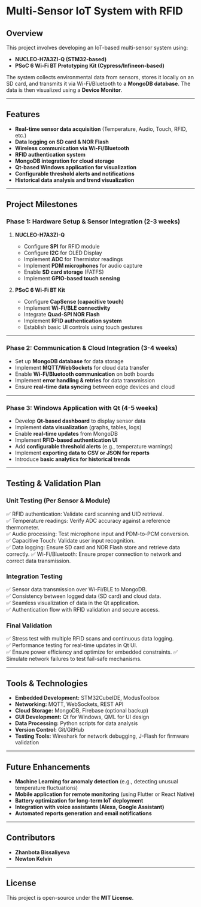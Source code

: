 # Multi-Sensor IoT System with RFID

## Overview
This project involves developing an IoT-based multi-sensor system using:
- **NUCLEO-H7A3ZI-Q (STM32-based)**
- **PSoC 6 Wi-Fi BT Prototyping Kit (Cypress/Infineon-based)**

The system collects environmental data from sensors, stores it locally on an SD card, and transmits it via Wi-Fi/Bluetooth to a **MongoDB database**. The data is then visualized using a **Device Monitor**.

---
## Features
- **Real-time sensor data acquisition** (Temperature, Audio, Touch, RFID, etc.)
- **Data logging on SD card & NOR Flash**
- **Wireless communication via Wi-Fi/Bluetooth**
- **RFID authentication system**
- **MongoDB integration for cloud storage**
- **Qt-based Windows application for visualization**
- **Configurable threshold alerts and notifications**
- **Historical data analysis and trend visualization**

---
## Project Milestones

### **Phase 1: Hardware Setup & Sensor Integration** (2-3 weeks)
1. **NUCLEO-H7A3ZI-Q**
   - Configure **SPI** for RFID module
   - Configure **I2C** for OLED Display
   - Implement **ADC** for Thermistor readings
   - Implement **PDM microphones** for audio capture
   - Enable **SD card storage** (FATFS)
   - Implement **GPIO-based touch sensing**
   
2. **PSoC 6 Wi-Fi BT Kit**
   - Configure **CapSense (capacitive touch)**
   - Implement **Wi-Fi/BLE connectivity**
   - Integrate **Quad-SPI NOR Flash**
   - Implement **RFID authentication system**
   - Establish basic UI controls using touch gestures
   
---
### **Phase 2: Communication & Cloud Integration** (3-4 weeks)
- Set up **MongoDB database** for data storage
- Implement **MQTT/WebSockets** for cloud data transfer
- Enable **Wi-Fi/Bluetooth communication** on both boards
- Implement **error handling & retries** for data transmission
- Ensure **real-time data syncing** between edge devices and cloud

---
### **Phase 3: Windows Application with Qt** (4-5 weeks)
- Develop **Qt-based dashboard** to display sensor data
- Implement **data visualization** (graphs, tables, logs)
- Enable **real-time updates** from MongoDB
- Implement **RFID-based authentication UI**
- Add **configurable threshold alerts** (e.g., temperature warnings)
- Implement **exporting data to CSV or JSON for reports**
- Introduce **basic analytics for historical trends**

---
## Testing & Validation Plan

### **Unit Testing (Per Sensor & Module)**
✅ RFID authentication: Validate card scanning and UID retrieval.  
✅ Temperature readings: Verify ADC accuracy against a reference thermometer.  
✅ Audio processing: Test microphone input and PDM-to-PCM conversion.  
✅ Capacitive Touch: Validate user input recognition.  
✅ Data logging: Ensure SD card and NOR Flash store and retrieve data correctly.
✅ Wi-Fi/Bluetooth: Ensure proper connection to network and correct data transmission.

### **Integration Testing**
✅ Sensor data transmission over Wi-Fi/BLE to MongoDB.  
✅ Consistency between logged data (SD card) and cloud data.  
✅ Seamless visualization of data in the Qt application.  
✅ Authentication flow with RFID validation and secure access.

### **Final Validation**
✅ Stress test with multiple RFID scans and continuous data logging.  
✅ Performance testing for real-time updates in Qt UI.  
✅ Ensure power efficiency and optimize for embedded constraints.
✅ Simulate network failures to test fail-safe mechanisms.

---
## Tools & Technologies
- **Embedded Development:** STM32CubeIDE, ModusToolbox
- **Networking:** MQTT, WebSockets, REST API
- **Cloud Storage:** MongoDB, Firebase (optional backup)
- **GUI Development:** Qt for Windows, QML for UI design
- **Data Processing:** Python scripts for data analysis
- **Version Control:** Git/GitHub
- **Testing Tools:** Wireshark for network debugging, J-Flash for firmware validation

---
## Future Enhancements
- **Machine Learning for anomaly detection** (e.g., detecting unusual temperature fluctuations)
- **Mobile application for remote monitoring** (using Flutter or React Native)
- **Battery optimization for long-term IoT deployment**
- **Integration with voice assistants (Alexa, Google Assistant)**
- **Automated reports generation and email notifications**

---
## Contributors
- **Zhanbota Bissaliyeva**  
- **Newton Kelvin**


---
## License
This project is open-source under the **MIT License**.
